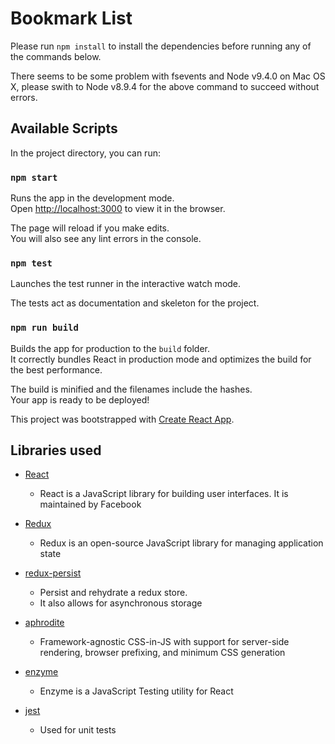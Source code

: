 # Bookmark List

Please run `npm install` to install the dependencies before running any of the commands below.<br>

There seems to be some problem with fsevents and Node v9.4.0 on Mac OS X, please swith to Node v8.9.4 for the above command to succeed without errors. <br>

## Available Scripts

In the project directory, you can run:

### `npm start`

Runs the app in the development mode.<br>
Open [http://localhost:3000](http://localhost:3000) to view it in the browser.

The page will reload if you make edits.<br>
You will also see any lint errors in the console.

### `npm test`

Launches the test runner in the interactive watch mode.<br>

The tests act as documentation and skeleton for the project.

### `npm run build`

Builds the app for production to the `build` folder.<br>
It correctly bundles React in production mode and optimizes the build for the best performance.

The build is minified and the filenames include the hashes.<br>
Your app is ready to be deployed!


This project was bootstrapped with [Create React App](https://github.com/facebookincubator/create-react-app).


## Libraries used

- [React](https://reactjs.org/)
    -  React is a JavaScript library for building user interfaces. It is maintained by Facebook

- [Redux](https://redux.js.org/)
    - Redux is an open-source JavaScript library for managing application state

- [redux-persist](https://github.com/rt2zz/redux-persist)
    - Persist and rehydrate a redux store.
    - It also allows for asynchronous storage
    
- [aphrodite](https://github.com/Khan/aphrodite)
    - Framework-agnostic CSS-in-JS with support for server-side rendering, browser prefixing, and minimum CSS generation

- [enzyme](https://github.com/airbnb/enzyme)
    - Enzyme is a JavaScript Testing utility for React     
    
- [jest](https://facebook.github.io/jest/)
    - Used for unit tests
